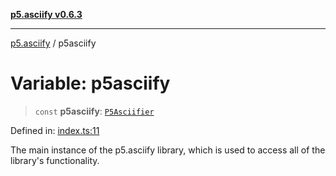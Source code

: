 [**p5.asciify v0.6.3**](../README.md)

***

[p5.asciify](../README.md) / p5asciify

# Variable: p5asciify

> `const` **p5asciify**: [`P5Asciifier`](../classes/P5Asciifier.md)

Defined in: [index.ts:11](https://github.com/humanbydefinition/p5-asciify/blob/10002e5b44822cb907b50597a894bf5528f31cb6/src/lib/index.ts#L11)

The main instance of the p5.asciify library, which is used to access all of the library's functionality.
